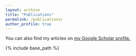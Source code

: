 ```yaml
---
layout: archive
title: "Publications"
permalink: /publications/
author_profile: true
---
```


You can also find my articles on <u><a href="https://scholar.google.com/citations?user=gfxEXdAAAAAJ&hl=en">my Google Scholar profile</a>.</u>

{% include base_path %}

